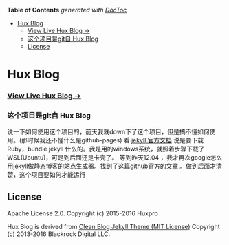 <!-- START doctoc generated TOC please keep comment here to allow auto update -->
<!-- DON'T EDIT THIS SECTION, INSTEAD RE-RUN doctoc TO UPDATE -->
**Table of Contents**  *generated with [DocToc](https://github.com/thlorenz/doctoc)*

- [Hux Blog](#hux-blog)
    - [View Live Hux Blog &rarr;](#view-live-hux-blog-rarr)
    - [这个项目是git自 Hux Blog](#%E8%BF%99%E4%B8%AA%E9%A1%B9%E7%9B%AE%E6%98%AFgit%E8%87%AA-hux-blog)
  - [License](#license)

<!-- END doctoc generated TOC please keep comment here to allow auto update -->

# Hux Blog

### [View Live Hux Blog &rarr;](https://huangxuan.me)


### 这个项目是git自 Hux Blog 

说一下如何使用这个项目的，前天我就down下了这个项目，但是搞不懂如何使用。(那时候我还不懂什么是github-pages)
看 [jekyll 官方文档](https://jekyllrb.com/docs/installation/windows/) 说是要下载Ruby，bundle jekyll 什么的。我是用的windows系统，就照着步骤下载了WSL(Ubuntu)，可是到后面还是卡壳了。
等到昨天12.04 ，我才再次google怎么用jekyll做静态博客的站点生成器。找到了这篇[github官方的文章](http://jmcglone.com/guides/github-pages/) 。做到后面才清楚，这个项目要如何才能运行

## License

Apache License 2.0.
Copyright (c) 2015-2016 Huxpro

Hux Blog is derived from [Clean Blog Jekyll Theme (MIT License)](https://github.com/BlackrockDigital/startbootstrap-clean-blog-jekyll/)
Copyright (c) 2013-2016 Blackrock Digital LLC.
